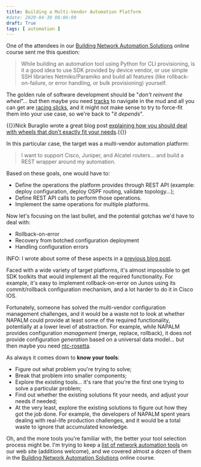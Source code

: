 ```yaml
---
title: Building a Multi-Vendor Automation Platform
#date: 2020-04-30 08:06:00
draft: True
tags: [ automation ]
---
```

One of the attendees in our [Building Network Automation Solutions](https://www.ipspace.net/Building_Network_Automation_Solutions) online course sent me this question:

> While building an automation tool using Python for CLI provisioning, is it a good idea to use SDK provided by device vendor, or use simple SSH libraries Netmiko/Paramiko and build all features (like rollback-on-failure, or error handling, or bulk provisioning) yourself.

The golden rule of software development should be "_don't reinvent the wheel_"... but then maybe you need [tracks](https://en.wikipedia.org/wiki/Continuous_track) to navigate in the mud and all you can get are [racing slicks](https://en.wikipedia.org/wiki/Racing_slick), and it might not make sense to try to force-fit them into your use case, so we're back to "_it depends_".
<!--more-->
{{<note info>}}Nick Buraglio wrote a great blog post [explaining how you should deal with wheels that don't exactly fit your needs](https://forwardingplane.net/2018/02/19/strategy-series-build-vs-buy-sorta/).{{</note>}}

In this particular case, the target was a multi-vendor automation platform:

> I want to support Cisco, Juniper, and Alcatel routers... and build a REST wrapper around my automation.

Based on these goals, one would have to:

* Define the operations the platform provides through REST API (example: deploy configuration, deploy OSPF routing, validate topology...);
* Define REST API calls to perform those operations.
* Implement the same operations for multiple platforms.

Now let's focusing on the last bullet, and the potential gotchas we'd have to deal with:

* Rollback-on-error
* Recovery from botched configuration deployment
* Handling configuration errors

INFO: I wrote about some of these aspects in a [previous blog post](https://blog.ipspace.net/2019/04/recovering-from-network-automation.html).

Faced with a wide variety of target platforms, it's almost impossible to get SDK toolkits that would implement all the required functionality. For example, it's easy to implement rollback-on-error on Junos using its commit/rollback configuration mechanism, and a lot harder to do it in Cisco IOS.

Fortunately, someone has solved the multi-vendor configuration management challenges, and it would be a waste not to look at whether NAPALM could provide at least some of the required functionality, potentially at a lower level of abstraction. For example, while NAPALM provides configuration _management_ (merge, replace, rollback), it does not provide configuration _generation_ based on a universal data model... but then maybe you need [ntc-rosetta](https://github.com/networktocode/ntc-rosetta).

As always it comes down to **know your tools**: 

* Figure out what problem you're trying to solve;
* Break that problem into smaller components;
* Explore the existing tools... it's rare that you're the first one trying to solve a particular problem;
* Find out whether the existing solutions fit your needs, and adjust your needs if needed;
* At the very least, explore the existing solutions to figure out how they got the job done. For example, the developers of NAPALM spent years dealing with real-life production challenges, and it would be a total waste to ignore that accumulated knowledge.

Oh, and the more tools you're familiar with, the better your tool selection process might be. I'm trying to keep a [list of network automation tools](https://www.ipspace.net/kb/Ansible/Useful_Network_Automation_Tools.html) on our web site (additions welcome), and we covered almost a dozen of them in the [Building Network Automation Solutions](https://www.ipspace.net/Building_Network_Automation_Solutions) online course.